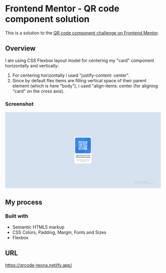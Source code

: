 # Frontend Mentor - QR code component solution

This is a solution to the [QR code component challenge on Frontend Mentor](https://www.frontendmentor.io/challenges/qr-code-component-iux_sIO_H).

## Overview

I am using CSS Flexbox layout model for centering my "card" component horizontally and vertically:

1. For centering horizontally i used "justify-content: center".
2. Since by default flex items are filling vertical space of their parent element (which is here "body"), i used "align-items: center (for aligning "card" on the cross axis).

### Screenshot

![](images/screenshot.JPG)

## My process

### Built with

- Semantic HTML5 markup
- CSS Colors, Padding, Margin, Fonts and Sizes
- Flexbox

## URL

https://qrcode-teona.netlify.app/
